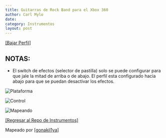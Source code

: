 ```yaml
---
title: Guitarras de Rock Band para el Xbox 360
author: Carl Mylo
date: 
category: Instrumentos
layout: post
---
```


[[Bajar Perfil]](https://github.com/hmxmilohax/rb3-pc/raw/main/instrument-repo/Xbox%20360%20Rock%20Band%20Guitar.7z)

## NOTAS:

* El switch de efectos (selector de pastilla) solo se puede configurar para que jale la mitad de arriba o de abajo. El perfil esta configurado hacia abajo para que se puedan desactivar los efectos.

![Plataforma](https://raw.githubusercontent.com/hmxmilohax/rb3-pc/main/assets/images/instruments/plat/360.png "Plataforma") 

![Control](https://raw.githubusercontent.com/hmxmilohax/rb3-pc/main/assets/images/instruments/cont/rbgtrscontroller.png "Control") 

![Mapeando](https://raw.githubusercontent.com/hmxmilohax/rb3-pc/main/assets/images/instruments/360rbgtrsmapping.png "Mapeando") 

[[Regresar al Repo de Instrumentos]](https://hmxmilohax.github.io/rb3-pc/espanol/repodeinst/#lista-de-instrumentos)



Mapeado por [[gonakil1ya]](https://linktr.ee/Gonakil1ya)